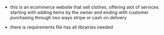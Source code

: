 * this is an ecommerce website that sell clothes, offering alot of services starting with adding items by the owner and ending with customer purchasing through two ways stripe or cash on delivery

* there is requirements file has all librairies needed
